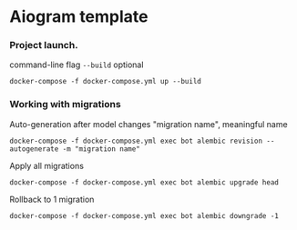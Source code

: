# Aiogram template



### Project launch. 
command-line flag `--build` optional
``` 
docker-compose -f docker-compose.yml up --build
``` 

### Working with migrations 
Auto-generation after model changes "migration name", 
meaningful name
``` 
docker-compose -f docker-compose.yml exec bot alembic revision --autogenerate -m "migration name"
``` 

Apply all migrations
``` 
docker-compose -f docker-compose.yml exec bot alembic upgrade head
```

Rollback to 1 migration
``` 
docker-compose -f docker-compose.yml exec bot alembic downgrade -1
``` 

